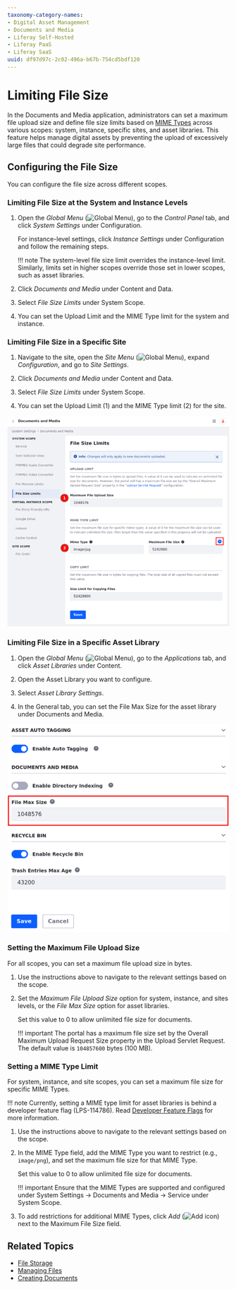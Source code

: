 ```yaml
---
taxonomy-category-names:
- Digital Asset Management
- Documents and Media
- Liferay Self-Hosted
- Liferay PaaS
- Liferay SaaS
uuid: df97d97c-2c02-496a-b67b-754cd5bdf120
---
```


# Limiting File Size

In the Documents and Media application, administrators can set a maximum file upload size and define file size limits based on [MIME Types](https://developer.mozilla.org/en-US/docs/Web/HTTP/Basics_of_HTTP/MIME_types) across various scopes: system, instance, specific sites, and asset libraries. This feature helps manage digital assets by preventing the upload of excessively large files that could degrade site performance.

## Configuring the File Size

You can configure the file size across different scopes.

### Limiting File Size at the System and Instance Levels

1. Open the *Global Menu* (![Global Menu](../../../images/icon-applications-menu.png)), go to the *Control Panel* tab, and click *System Settings* under Configuration.

   For instance-level settings, click *Instance Settings* under Configuration and follow the remaining steps.

   !!! note
       The system-level file size limit overrides the instance-level limit. Similarly, limits set in higher scopes override those set in lower scopes, such as asset libraries.

1. Click *Documents and Media* under Content and Data.

1. Select *File Size Limits* under System Scope.

1. You can set the Upload Limit and the MIME Type limit for the system and instance.

### Limiting File Size in a Specific Site

1. Navigate to the site, open the *Site Menu* (![Global Menu](../../../images/icon-product-menu.png)), expand *Configuration*, and go to *Site Settings*.

1. Click *Documents and Media* under Content and Data.

1. Select *File Size Limits* under System Scope.

1. You can set the Upload Limit (1) and the MIME Type limit (2) for the site.

![Set the Upload and the MIME Type limits through the File Size Limits configuration.](./limiting-file-size/images/01.png)

### Limiting File Size in a Specific Asset Library

1. Open the *Global Menu* (![Global Menu](../../../images/icon-applications-menu.png)), go to the *Applications* tab, and click *Asset Libraries* under Content.

1. Open the Asset Library you want to configure.

1. Select *Asset Library Settings*.

1. In the General tab, you can set the File Max Size for the asset library under Documents and Media.

![Set the File Max Size for the asset library.](./limiting-file-size/images/02.png)

### Setting the Maximum File Upload Size

For all scopes, you can set a maximum file upload size in bytes.

1. Use the instructions above to navigate to the relevant settings based on the scope.

1. Set the *Maximum File Upload Size* option for system, instance, and sites levels, or the *File Max Size* option for asset libraries.

   Set this value to 0 to allow unlimited file size for documents.

   !!! important
       The portal has a maximum file size set by the Overall Maximum Upload Request Size property in the Upload Servlet Request. The default value is `104857600` bytes (100 MB).

### Setting a MIME Type Limit

For system, instance, and site scopes, you can set a maximum file size for specific MIME Types.

!!! note
    Currently, setting a MIME type limit for asset libraries is behind a developer feature flag (LPS-114786). Read [Developer Feature Flags](../../../system-administration/configuring-liferay/feature-flags.md#dev-feature-flags) for more information.

1. Use the instructions above to navigate to the relevant settings based on the scope.

1. In the MIME Type field, add the MIME Type you want to restrict (e.g., `image/png`), and set the maximum file size for that MIME Type.

   Set this value to 0 to allow unlimited file size for documents.

   !!! important
       Ensure that the MIME Types are supported and configured under System Settings &rarr; Documents and Media &rarr; Service under System Scope.

1. To add restrictions for additional MIME Types, click *Add* (![Add icon](../../../images/icon-add-setting.png)) next to the Maximum File Size field.

## Related Topics

- [File Storage](../../../system-administration/file-storage.md)
- [Managing Files](./managing-files.md)
- [Creating Documents](./creating-documents.md)
